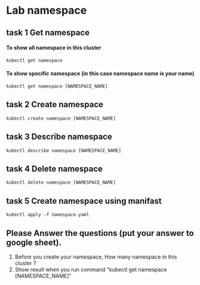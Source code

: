 # Lab namespace


## task 1 Get namespace 

#### To show all namespace in this cluster
```
kubectl get namespace 
```
#### To show specific namespace (in this case namespace name is your name)
```
kubectl get namespace [NAMESPACE_NAME]
```

## task 2 Create namespace
```
kubectl create namespace [NAMESPACE_NAME]
```

## task 3 Describe namespace
```
kubectl describe namespace [NAMESPACE_NAME]
```

## task 4 Delete namespace 
```
kubectl delete namespace [NAMESPACE_NAME]
```

## task 5 Create namespace using manifast

```
kubectl apply -f namespace.yaml
```

## Please Answer the questions (put your answer to google sheet).
 1. Before you create your namespace, How many namespace in this cluster ?	
 2. Show result when you run command "kubectl get namespace [NAMESPACE_NAME]"